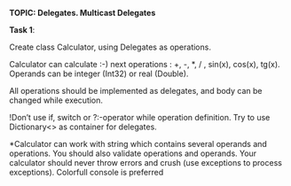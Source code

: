 **TOPIC: Delegates. Multicast Delegates**

**Task 1**:

Create class Calculator, using Delegates as operations.

Calculator can calculate :-) next operations : +, -, *, / , sin(x), cos(x), tg(x). Operands can be integer (Int32) or real (Double).

All operations should be implemented as delegates, and body can be changed while execution.

!Don’t use if, switch or ?:-operator while operation definition. Try to use Dictionary<> as container for delegates.

*Calculator can work with string which contains several operands and operations. You should also validate operations and operands. Your calculator should never throw errors and crush (use exceptions to process exceptions). Colorfull console is preferred
